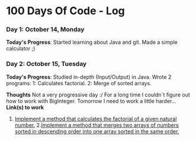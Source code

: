 # 100 Days Of Code - Log

### Day 1: October 14, Monday

**Today's Progress**: Started learning about Java and git. Made a simple calculator ;)

### Day 2: October 15, Tuesday

**Today's Progress**: Studied in-depth (Input/Output) in Java. Wrote 2 programs:
1: Calculates factorial.
2: Merge of sorted arrays.

**Thoughts** Not a very progressive day :/ For a long time I couldn`t figure out how to work with BigInteger. Tomorrow I need to work a little harder...
**Link(s) to work**
1. [Implement a method that calculates the factorial of a given natural number.](https://stepik.org/lesson/12762/step/8?auth=login&unit=3110)
2.[Implement a method that merges two arrays of numbers sorted in descending order into one array sorted in the same order.](https://stepik.org/lesson/12762/step/9?auth=login&unit=3110)